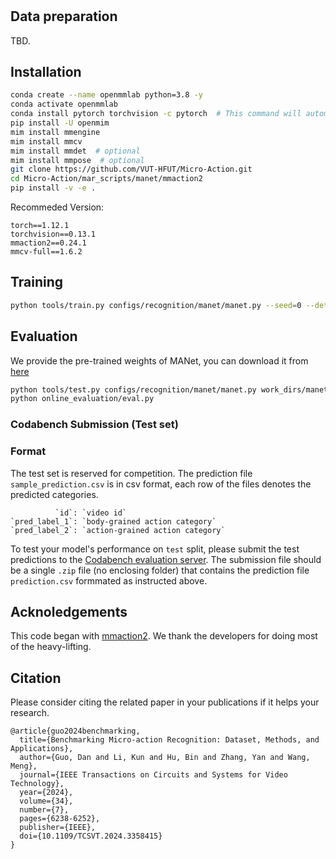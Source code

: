 #

## Data preparation
TBD.


## Installation
```bash
conda create --name openmmlab python=3.8 -y
conda activate openmmlab
conda install pytorch torchvision -c pytorch  # This command will automatically install the latest version PyTorch and cudatoolkit, please check whether they match your environment.
pip install -U openmim
mim install mmengine
mim install mmcv
mim install mmdet  # optional
mim install mmpose  # optional
git clone https://github.com/VUT-HFUT/Micro-Action.git
cd Micro-Action/mar_scripts/manet/mmaction2
pip install -v -e .
```
Recommeded Version: 
```
torch==1.12.1
torchvision==0.13.1
mmaction2==0.24.1
mmcv-full==1.6.2
```

## Training

```bash
python tools/train.py configs/recognition/manet/manet.py --seed=0 --deterministic

```

## Evaluation 
We provide the pre-trained weights of MANet, you can download it from [here](https://drive.google.com/file/d/1AUwyGPSgOD-EE7scR7skH-SMZ8kCojCs/view?usp=sharing)

``` bash
python tools/test.py configs/recognition/manet/manet.py work_dirs/manet/best_top1_acc_epoch_40.pth --out online_evaluation/test_result.pickle
python online_evaluation/eval.py
```

### Codabench Submission (Test set)

### Format
The test set is reserved for competition. 
The prediction file `sample_prediction.csv` is in csv format, each row of the files denotes the predicted categories. 
```
          `id`: `video id`
`pred_label_1`: `body-grained action category`
`pred_label_2`: `action-grained action category`
```

To test your model's performance on `test` split, please submit the test predictions to the [Codabench evaluation server](https://www.codabench.org/competitions/3264/). The submission file should be a single `.zip` file (no enclosing folder) that contains the prediction file `prediction.csv` formmated as instructed above.  

## Acknoledgements 
This code began with [mmaction2](https://github.com/open-mmlab/mmaction2). We thank the developers for doing most of the heavy-lifting. 


## Citation 
Please consider citing the related paper in your publications if it helps your research.

```
@article{guo2024benchmarking,
  title={Benchmarking Micro-action Recognition: Dataset, Methods, and Applications},
  author={Guo, Dan and Li, Kun and Hu, Bin and Zhang, Yan and Wang, Meng},
  journal={IEEE Transactions on Circuits and Systems for Video Technology},
  year={2024},
  volume={34},
  number={7},
  pages={6238-6252},
  publisher={IEEE},
  doi={10.1109/TCSVT.2024.3358415}
}
```